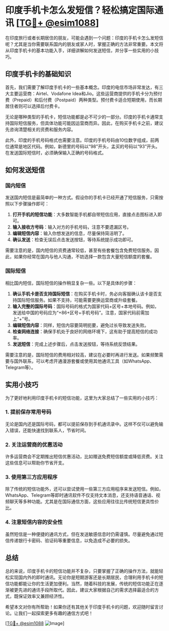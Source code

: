 # 印度手机卡怎么发短信？轻松搞定国际通讯 [[TG💪+ @esim1088](https://t.me/s/esim1088)]

在印度旅行或者长期居住的朋友，可能会遇到一个问题：印度的手机卡怎么发短信呢？尤其是当你需要联系国内的朋友或家人时，掌握正确的方法非常重要。本文将从印度手机卡的基本功能入手，详细讲解如何发送短信，并分享一些实用的小技巧。

## 印度手机卡的基础知识

首先，我们需要了解印度手机卡的一些基本概念。印度的电信市场非常发达，有三大主要运营商：Airtel、Vodafone Idea和Jio。这些运营商提供的手机卡分为预付费（Prepaid）和后付费（Postpaid）两种类型。预付费卡适合短期使用，而长期居住者则可以选择后付费卡。

无论是哪种类型的手机卡，短信功能都是必不可少的一部分。印度的手机卡通常支持国际短信服务，但具体功能可能因运营商而异。因此，在购买手机卡之前，建议先咨询清楚相关的资费和服务内容。

此外，印度的手机号码格式也需要注意。印度的手机号码由10位数字组成，前两位通常是地区代码。例如，新德里的号码以“98”开头，孟买的号码以“93”开头。在发送国际短信时，必须确保输入正确的号码格式。

## 如何发送短信

### 国内短信

发送国内短信是最简单的一种方式。假设你的手机卡已经开通了短信服务，只需按照以下步骤操作即可：

1. **打开手机的短信功能**：大多数智能手机都自带短信应用，直接点击图标进入即可。
2. **输入接收方号码**：输入对方的手机号码，注意不要遗漏区号。
3. **编辑短信内容**：输入你想发送的信息，尽量保持简洁明了。
4. **确认发送**：检查无误后点击发送按钮，等待系统提示成功即可。

需要注意的是，国内短信的资费通常较低，甚至有些套餐包含免费短信服务。因此，如果你经常在国内与他人沟通，不妨选择一款包含大量短信额度的套餐。

### 国际短信

相比国内短信，国际短信的操作稍显复杂一些。以下是具体的步骤：

1. **确认手机卡是否支持国际短信**：在购买手机卡时，务必向客服确认该卡是否支持国际短信服务。如果不支持，可能需要更换运营商或升级套餐。
2. **输入完整的国际号码**：国际号码的格式为国家代码+区号+本地号码。例如，发送给中国的号码应为“+86+区号+手机号码”。注意，国家代码前需加上“+”号。
3. **编辑短信内容**：同样，短信内容要简明扼要，避免过长导致发送失败。
4. **检查网络连接**：确保手机处于良好的网络环境下，这有助于提高短信的成功率。
5. **发送短信**：完成上述步骤后，点击发送按钮，等待系统反馈结果。

需要注意的是，国际短信的费用相对较高，建议在必要时再进行发送。如果频繁需要与国外联系，可以考虑开通漫游套餐或使用其他通讯工具（如WhatsApp、Telegram等）。

## 实用小技巧

为了更好地利用印度手机卡的短信功能，这里为大家总结了一些实用的小技巧：

### 1. 提前保存常用号码

无论是国内还是国际号码，都可以提前保存到手机通讯录中。这样不仅可以避免输入错误，还能快速找到联系人，节省时间。

### 2. 关注运营商的优惠活动

许多运营商会不定期推出短信优惠活动，比如赠送免费短信额度或降低资费。关注这些信息可以帮助你节省开支。

### 3. 使用第三方应用程序

除了传统的短信功能外，还可以尝试使用一些第三方应用程序来发送短信。例如，WhatsApp、Telegram等即时通讯软件不仅支持文本消息，还支持语音通话、视频聊天等多种功能。尤其是在国际通信方面，这些应用往往比传统短信更具性价比。

### 4. 注意短信内容的安全性

虽然短信是一种便捷的通讯方式，但在发送敏感信息时仍需谨慎。尽量避免通过短信传递银行卡密码、验证码等重要信息，以免造成不必要的损失。

## 总结

总的来说，印度手机卡的短信功能并不复杂，只要掌握了正确的操作方法，就能轻松实现国内外的即时通讯。无论你是短期游客还是长期居民，合理利用手机卡的短信功能都能让你的生活更加便利。当然，随着科技的发展，传统的短信功能正在逐渐被更先进的通讯手段所取代。因此，建议大家根据自己的需求选择最适合的方式，既保证效率又兼顾经济性。

希望本文对你有所帮助！如果你还有其他关于印度手机卡的问题，欢迎随时留言讨论。让我们一起探索更多有趣的通信方式吧！

[[TG💪+ @esim1088](https://t.me/s/esim1088) ![Image](https://i.postimg.cc/4NQfJmqS/Snipaste-2025-05-13-00-14-12.png)]